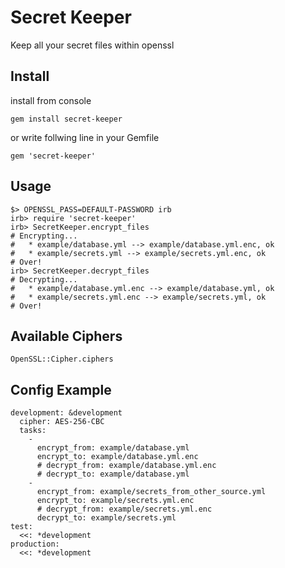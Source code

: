 # Secret Keeper

Keep all your secret files within openssl

## Install

install from console

    gem install secret-keeper

or write follwing line in your Gemfile

    gem 'secret-keeper'


## Usage

    $> OPENSSL_PASS=DEFAULT-PASSWORD irb
    irb> require 'secret-keeper'
    irb> SecretKeeper.encrypt_files
    # Encrypting...
    #   * example/database.yml --> example/database.yml.enc, ok
    #   * example/secrets.yml --> example/secrets.yml.enc, ok
    # Over!
    irb> SecretKeeper.decrypt_files
    # Decrypting...
    #   * example/database.yml.enc --> example/database.yml, ok
    #   * example/secrets.yml.enc --> example/secrets.yml, ok
    # Over!

## Available Ciphers

    OpenSSL::Cipher.ciphers

## Config Example

    development: &development
      cipher: AES-256-CBC
      tasks:
        -
          encrypt_from: example/database.yml
          encrypt_to: example/database.yml.enc
          # decrypt_from: example/database.yml.enc
          # decrypt_to: example/database.yml
        -
          encrypt_from: example/secrets_from_other_source.yml
          encrypt_to: example/secrets.yml.enc
          # decrypt_from: example/secrets.yml.enc
          decrypt_to: example/secrets.yml
    test:
      <<: *development
    production:
      <<: *development
